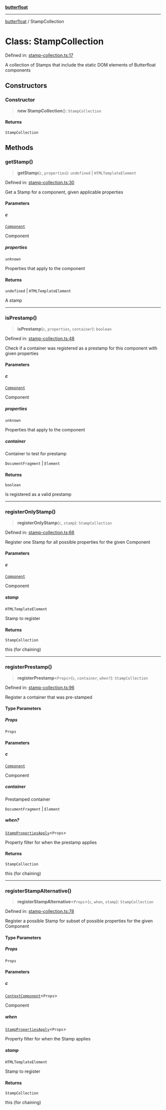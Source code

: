 [**butterfloat**](../index.md)

***

[butterfloat](../index.md) / StampCollection

# Class: StampCollection

Defined in: [stamp-collection.ts:17](https://github.com/WorldMaker/butterfloat/blob/df545ef96728808e6ed86d129bea41fdc458751b/stamp-collection.ts#L17)

A collection of Stamps that include the static DOM elements of Butterfloat components

## Constructors

### Constructor

> **new StampCollection**(): `StampCollection`

#### Returns

`StampCollection`

## Methods

### getStamp()

> **getStamp**(`c`, `properties`): `undefined` \| `HTMLTemplateElement`

Defined in: [stamp-collection.ts:30](https://github.com/WorldMaker/butterfloat/blob/df545ef96728808e6ed86d129bea41fdc458751b/stamp-collection.ts#L30)

Get a Stamp for a component, given applicable properties

#### Parameters

##### c

[`Component`](../type-aliases/Component.md)

Component

##### properties

`unknown`

Properties that apply to the component

#### Returns

`undefined` \| `HTMLTemplateElement`

A stamp

***

### isPrestamp()

> **isPrestamp**(`c`, `properties`, `container`): `boolean`

Defined in: [stamp-collection.ts:48](https://github.com/WorldMaker/butterfloat/blob/df545ef96728808e6ed86d129bea41fdc458751b/stamp-collection.ts#L48)

Check if a container was registered as a prestamp for this component with given properties

#### Parameters

##### c

[`Component`](../type-aliases/Component.md)

Component

##### properties

`unknown`

Properties that apply to the component

##### container

Container to test for prestamp

`DocumentFragment` | `Element`

#### Returns

`boolean`

Is registered as a valid prestamp

***

### registerOnlyStamp()

> **registerOnlyStamp**(`c`, `stamp`): `StampCollection`

Defined in: [stamp-collection.ts:66](https://github.com/WorldMaker/butterfloat/blob/df545ef96728808e6ed86d129bea41fdc458751b/stamp-collection.ts#L66)

Register one Stamp for all possible properties for the given Component

#### Parameters

##### c

[`Component`](../type-aliases/Component.md)

Component

##### stamp

`HTMLTemplateElement`

Stamp to register

#### Returns

`StampCollection`

this (for chaining)

***

### registerPrestamp()

> **registerPrestamp**\<`Props`\>(`c`, `container`, `when?`): `StampCollection`

Defined in: [stamp-collection.ts:96](https://github.com/WorldMaker/butterfloat/blob/df545ef96728808e6ed86d129bea41fdc458751b/stamp-collection.ts#L96)

Register a container that was pre-stamped

#### Type Parameters

##### Props

`Props`

#### Parameters

##### c

[`Component`](../type-aliases/Component.md)

Component

##### container

Prestamped container

`DocumentFragment` | `Element`

##### when?

[`StampPropertiesApply`](../type-aliases/StampPropertiesApply.md)\<`Props`\>

Property filter for when the prestamp applies

#### Returns

`StampCollection`

this (for chaining)

***

### registerStampAlternative()

> **registerStampAlternative**\<`Props`\>(`c`, `when`, `stamp`): `StampCollection`

Defined in: [stamp-collection.ts:78](https://github.com/WorldMaker/butterfloat/blob/df545ef96728808e6ed86d129bea41fdc458751b/stamp-collection.ts#L78)

Register a possible Stamp for subset of possible properties for the given Component

#### Type Parameters

##### Props

`Props`

#### Parameters

##### c

[`ContextComponent`](../type-aliases/ContextComponent.md)\<`Props`\>

Component

##### when

[`StampPropertiesApply`](../type-aliases/StampPropertiesApply.md)\<`Props`\>

Property filter for when the Stamp applies

##### stamp

`HTMLTemplateElement`

Stamp to register

#### Returns

`StampCollection`

this (for chaining)
